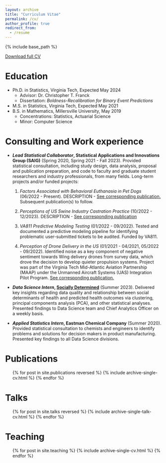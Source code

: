 ```yaml
---
layout: archive
title: "Curriculum Vitae"
permalink: /cv/
author_profile: true
redirect_from:
  - /resume
---
```


{% include base_path %}

[Download full CV](/files/Guthrie_Adeline_CV.pdf)

Education
======
* Ph.D. in Statistics, Virginia Tech, Expected May 2024
  - Advisor: Dr. Christopher T. Franck
  - Dissertation: *Boldness-Recalibration for Binary Event Predictions*
* M.S. in Statistics, Virginia Tech, Expected May 2021
* B.S. in Mathematics, Millersville University, May 2019
  - Concentrations: Statistics, Actuarial Science
  - Minor: Computer Science

Consulting and Work experience
======
* ***Lead Statistical Collaborator*, Statistical Applications and Innovations Group (SAIG)** (Spring 2020, Spring 2021 - Fall 2023). Provided statistical consultation, including study design, data analysis, proposal and publication preparation, and code to faculty and graduate student researchers and industry professionals, from many fields. Long-term projects and/or funded projects:

	1. *Factors Associated with Behavioral Euthanasia in Pet Dogs* (06/2022 - Present). DESCRIPTION - [See corresponding publication.](https://apguthrie.com/publication/2022-04-17) Subsequent publication(s) to follow.

	2. *Perceptions of US Swine Industry Castration Practice* (10/2022 - 12/2023). DESCRIPTION - [See corresponding publication](https://apguthrie.com/publication/2023-12-22)

	3. *VA811 Predictive Modeling Testing* (01/2022 - 09/2022). Tested and documented a predictive modeling pipeline for identifying problematic user-submitted tickets
to be audited. Funded by VA811.

	4. *Perception of Drone Delivery in the US* (01/2021 - 04/2021, 05/2022 - 09/2022). Identified noise as a key component of negative sentiment towards Wing delivery drones from survey data, which drove the decision to develop quieter propulsion systems. Project was part of the Virginia Tech Mid-Atlantic Aviation Partnership (MAAP) under the Unmanned Aircraft Systems (UAS) Integration Pilot Program. [See corresponding publication.](https://apguthrie.com/publication/2021-04-01)

* ***Data Science Intern*, [Socially Determined](https://www.sociallydetermined.com/)** (Summer 2023). Delivered key insights regarding data quality and relationship between social determinants of health and predicted health outcomes via clustering, principal components analysis (PCA), and other statistical analyses. Presented findings to Data Science team and Chief Analytics Officer on a weekly basis.

* ***Applied Statistics Intern*, Eastman Chemical Company** (Summer 2020). Provided statistical consultation to chemists and engineers to identify problems and solutions for decision makers in product manufacturing. Presented key findings to all Data Science divisions.

Publications
======
  <ul>{% for post in site.publications reversed %}
    {% include archive-single-cv.html %}
  {% endfor %}</ul>
  
Talks
======
  <ul>{% for post in site.talks reversed %}
    {% include archive-single-talk-cv.html %}
  {% endfor %}</ul>
  
Teaching
======
  <ul>{% for post in site.teaching %}
    {% include archive-single-cv.html %}
  {% endfor %}</ul>
  

